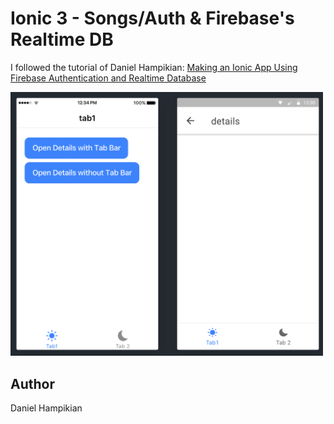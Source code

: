 # Ionic 3 - Songs/Auth & Firebase's Realtime DB

I followed the tutorial of Daniel Hampikian: [Making an Ionic App Using Firebase Authentication and Realtime Database](https://youtu.be/zlpsBHhc4iY)

<img src="https://github.com/martha-softwaredeveloper/Ionic4-TabBar/blob/master/src/assets/ionic4-tab-bar_screenshot.png" width="500"/>

## Author

Daniel Hampikian
